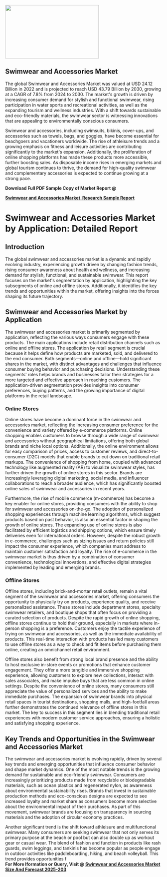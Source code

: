 <p><img class="alignnone size-medium wp-image-20088" src="https://ffe5etoiles.com/wp-content/uploads/2024/12/MST1-300x171.png" alt="" width="300" height="171" /></p><p> <h2>Swimwear and Accessories Market </h2><p>The global Swimwear and Accessories Market was valued at USD 24.12 Billion in 2022 and is projected to reach USD 43.79 Billion by 2030, growing at a CAGR of 7.8% from 2024 to 2030. The market's growth is driven by increasing consumer demand for stylish and functional swimwear, rising participation in water sports and recreational activities, as well as the expanding tourism and wellness industries. With a shift towards sustainable and eco-friendly materials, the swimwear sector is witnessing innovations that are appealing to environmentally conscious consumers.</p><p>Swimwear and accessories, including swimsuits, bikinis, cover-ups, and accessories such as towels, bags, and goggles, have become essential for beachgoers and vacationers worldwide. The rise of athleisure trends and a growing emphasis on fitness and leisure activities are contributing significantly to the market's expansion. Additionally, the proliferation of online shopping platforms has made these products more accessible, further boosting sales. As disposable income rises in emerging markets and global tourism continues to thrive, the demand for high-quality swimwear and complementary accessories is expected to continue growing at a strong pace.</p></p><p><strong>Download Full PDF Sample Copy of Market Report @</strong></p><p><strong><a href="https://www.verifiedmarketreports.com/download-sample/?rid=268308&utm_source=Sites-google&utm_medium=265" target="_blank">Swimwear and Accessories Market &nbsp;Research Sample Report</a></strong></p><p><h1>Swimwear and Accessories Market by Application: Detailed Report</h1><h2>Introduction</h2>The global swimwear and accessories market is a dynamic and rapidly evolving industry, experiencing growth driven by changing fashion trends, rising consumer awareness about health and wellness, and increasing demand for stylish, functional, and sustainable swimwear. This report focuses on the market's segmentation by application, highlighting the key subsegments of online and offline stores. Additionally, it identifies the key trends and opportunities within the market, offering insights into the forces shaping its future trajectory.<h2>Swimwear and Accessories Market by Application</h2><p>The swimwear and accessories market is primarily segmented by application, reflecting the various ways consumers engage with these products. The main applications include retail distribution channels such as online and offline stores. The application by retail segment is crucial because it helps define how products are marketed, sold, and delivered to the end consumer. Both segments—online and offline—hold significant shares in the market, with distinct advantages and challenges that influence consumer buying behavior and purchasing decisions. Understanding these segments' roles helps brands and businesses tailor their strategies for a more targeted and effective approach in reaching customers. The application-driven segmentation provides insights into consumer preferences, buying patterns, and the growing importance of digital platforms in the retail landscape.<h3>Online Stores</h3><p>Online stores have become a dominant force in the swimwear and accessories market, reflecting the increasing consumer preference for the convenience and variety offered by e-commerce platforms. Online shopping enables customers to browse through a wide range of swimwear and accessories without geographical limitations, offering both global brands and niche local options. Additionally, the online environment allows for easy comparison of prices, access to customer reviews, and direct-to-consumer (D2C) models that enable brands to cut down on traditional retail markups. The convenience of shopping from home, coupled with advanced technology like augmented reality (AR) to visualize swimwear styles, has further driven the growth of online stores in this sector. Brands are increasingly leveraging digital marketing, social media, and influencer collaborations to reach a broader audience, which has significantly boosted online sales of swimwear and accessories in recent years.<p>Furthermore, the rise of mobile commerce (m-commerce) has become a key enabler for online stores, providing consumers with the ability to shop for swimwear and accessories on-the-go. The adoption of personalized shopping experiences through machine learning algorithms, which suggest products based on past behavior, is also an essential factor in shaping the growth of online stores. The expanding use of online stores is also facilitated by efficient logistics and shipping options, which ensure timely deliveries even for international orders. However, despite the robust growth in e-commerce, challenges such as sizing issues and return policies still impact the consumer experience, which companies must address to maintain customer satisfaction and loyalty. The rise of e-commerce in the swimwear market is thus driven by a combination of consumer convenience, technological innovations, and effective digital strategies implemented by leading and emerging brands.<h3>Offline Stores</h3><p>Offline stores, including brick-and-mortar retail outlets, remain a vital segment of the swimwear and accessories market, offering consumers the opportunity to physically try on products, experience quality, and receive personalized assistance. These stores include department stores, specialty swimwear retailers, and boutique shops that often focus on providing a curated selection of products. Despite the rapid growth of online shopping, offline stores continue to hold their ground, especially in markets where in-person shopping is a preference. Customers enjoy the tactile experience of trying on swimwear and accessories, as well as the immediate availability of products. This real-time interaction with products has led many customers to use offline stores as a way to check and fit items before purchasing them online, creating an omnichannel retail environment.<p>Offline stores also benefit from strong local brand presence and the ability to host exclusive in-store events or promotions that enhance customer engagement. They offer a more tangible and immersive shopping experience, allowing customers to explore new collections, interact with sales associates, and make impulse buys that are less common in online settings. Despite the convenience of online stores, many consumers still appreciate the value of personalized services and the ability to make immediate purchases. The expansion of swimwear brands into physical retail spaces in tourist destinations, shopping malls, and high-footfall areas further demonstrates the continued relevance of offline stores in this market. The key to success in this segment lies in blending traditional retail experiences with modern customer service approaches, ensuring a holistic and satisfying shopping experience.<h2>Key Trends and Opportunities in the Swimwear and Accessories Market</h2><p>The swimwear and accessories market is evolving rapidly, driven by several key trends and emerging opportunities that influence consumer behavior and shape market dynamics. One of the most notable trends is the growing demand for sustainable and eco-friendly swimwear. Consumers are increasingly prioritizing products made from recyclable or biodegradable materials, such as ocean plastics and regenerated nylon, as awareness about environmental sustainability rises. Brands that invest in sustainable production methods and eco-conscious designs are expected to see increased loyalty and market share as consumers become more selective about the environmental impact of their purchases. As part of this movement, swimwear brands are focusing on transparency in sourcing materials and the adoption of circular economy practices.<p>Another significant trend is the shift toward athleisure and multifunctional swimwear. Many consumers are seeking swimwear that not only serves its primary purpose at the beach or pool but can also double up as workout gear or casual wear. The blend of fashion and function in products like rash guards, swim leggings, and tankinis has become popular as people engage in outdoor activities like paddleboarding, hiking, and beach volleyball. This trend provides opportunities f<strong><br />For More Iformation or Query, Visit @ <a href="https://www.verifiedmarketreports.com/product/swimwear-and-accessories-market/" target="_blank">Swimwear and Accessories Market Size And Forecast 2025-203</a></strong></p>
